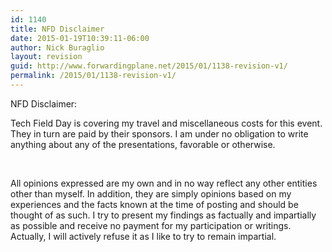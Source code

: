 ```yaml
---
id: 1140
title: NFD Disclaimer
date: 2015-01-19T10:39:11-06:00
author: Nick Buraglio
layout: revision
guid: http://www.forwardingplane.net/2015/01/1138-revision-v1/
permalink: /2015/01/1138-revision-v1/
---
```

NFD Disclaimer:

Tech Field Day is covering my travel and miscellaneous costs for this event. They in turn are paid by their sponsors. I am under no obligation to write anything about any of the presentations, favorable or otherwise.

&nbsp;

All opinions expressed are my own and in no way reflect any other entities other than myself. In addition, they are simply opinions based on my experiences and the facts known at the time of posting and should be thought of as such. I try to present my findings as factually and impartially as possible and receive no payment for my participation or writings. Actually, I will actively refuse it as I like to try to remain impartial.